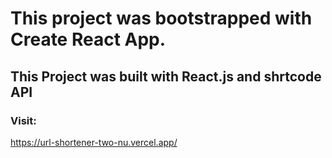 # This project was bootstrapped with Create React App.

## This Project was built with React.js and shrtcode API

### Visit: 
https://url-shortener-two-nu.vercel.app/

